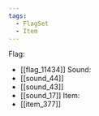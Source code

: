 ```yaml
---
tags:
  - FlagSet
  - Item
---
```

Flag:
- [[flag_11434]]
Sound:
- [[sound_44]]
- [[sound_43]]
- [[sound_17]]
Item:
- [[item_377]]
